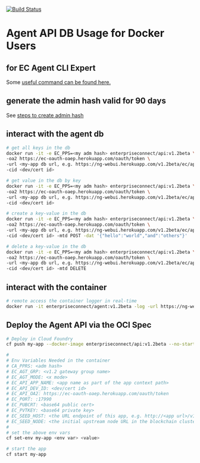 [![Build Status](https://travis-ci.com/Enterprise-connect/oci.svg?branch=v1)](https://travis-ci.com/github/Enterprise-connect/oci/branches)

# Agent API DB Usage for Docker Users

## for EC Agent CLI Expert
Some [useful command can be found here.](https://github.com/EC-Release/sdk/tree/disty/scripts/api#agent-db-usage)

## generate the admin hash valid for 90 days
See [steps to create admin hash](https://github.com/EC-Release/sdk/tree/disty/scripts/api#admin-hash)

## interact with the agent db
```bash
# get all keys in the db
docker run -it -e EC_PPS=<my adm hash> enterpriseconnect/api:v1.2beta \
-oa2 https://ec-oauth-oaep.herokuapp.com/oauth/token \
-url <my-app db url, e.g. https://ng-webui.herokuapp.com/v1.2beta/ec/api \
-cid <dev/cert id>

# get value in the db by key
docker run -it -e EC_PPS=<my adm hash> enterpriseconnect/api:v1.2beta \
-oa2 https://ec-oauth-oaep.herokuapp.com/oauth/token \
-url <my-app db url, e.g. https://ng-webui.herokuapp.com/v1.2beta/ec/api/<key> \
-cid <dev/cert id>

# create a key-value in the db
docker run -it -e EC_PPS=<my adm hash> enterpriseconnect/api:v1.2beta \
-oa2 https://ec-oauth-oaep.herokuapp.com/oauth/token \
-url <my-app db url, e.g. https://ng-webui.herokuapp.com/v1.2beta/ec/api/<key> \
-cid <dev/cert id> -mtd POST -dat '{"hello":"world","and":"others"}'

# delete a key-value in the db
docker run -it -e EC_PPS=<my adm hash> enterpriseconnect/api:v1.2beta \
-oa2 https://ec-oauth-oaep.herokuapp.com/oauth/token \
-url <my-app db url, e.g. https://ng-webui.herokuapp.com/v1.2beta/ec/api/<key> \
-cid <dev/cert id> -mtd DELETE
```

## interact with the container
```bash
# remote access the container logger in real-time 
docker run -it enterpriseconnect/agent:v1.2beta -log -url https://ng-webui.herokuapp.com/v1.2beta/ec/log -tkn
```

## Deploy the Agent API via the OCI Spec
```bash
# Deploy in Cloud Foundry
cf push my-app --docker-image enterpriseconnect/api:v1.2beta --no-start

#
# Env Variables Needed in the container
# CA_PPRS: <adm hash>
# EC_AGT_GRP: <v1.2 gateway group name>
# EC_AGT_MODE: <x mode>
# EC_API_APP_NAME: <app name as part of the app context path>
# EC_API_DEV_ID: <dev/cert id>
# EC_API_OA2: https://ec-oauth-oaep.herokuapp.com/oauth/token
# EC_PORT: :17990
# EC_PUBCRT: <base64 public cert>
# EC_PVTKEY: <base64 private key>
# EC_SEED_HOST: <the URL endpoint of this app, e.g. http://<app url>/v1.2beta/<app name> >
# EC_SEED_NODE: <the initial upstream node URL in the blockchain cluster, e.g. https://ng-webui-db-4.herokuapp.com/v1.2beta/ec >
#
# set the above env vars
cf set-env my-app <env var> <value>

# start the app
cf start my-app
